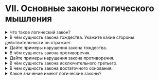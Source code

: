 # VII. Основные законы логического мышления

<details>
  <summary>Что такое логический закон?</summary>

  Закон выражающий коренную черту мышления.

</details>

<details>
  <summary>В чём сущность закона тождества. Укажите какие стороны действительности он отражает.</summary>

  В рассуждении, споре, дускуссии каждое понятие должно употреблться в одном и том же смысле.

</details>

<details>
  <summary>Дайте примеры нарущения закона тождества.</summary>

  Все вулканы суть горы. Все гейзеры суть вулканы. Следовательно, все гейзеры - горы.

</details>

<details>
  <summary>В чём сущность закона противоречия.</summary>

  Два противоположных высказывания не могут быть оба истинными в одно и т же время, в одном и том же отношении.

</details>

<details>
  <summary>Дайте примеры нарущения закона противоречия.</summary>

  Байкал - глубокое озеро. Байкал - мелкое озеро.

</details>

<details>
  <summary>В чём сущность закона исключительного третьего.</summary>

  Из двух противоречащих суждений всегда одно истинное, другое ложное, а третьего быть не может.

</details>

<details>
  <summary>В чем сущность закона достаточного основания.</summary>

  Всякая истинная мысль должна быть обоснованной.

</details>

<details>
  <summary>Какое значение имеют логические законы?</summary>
</details>
